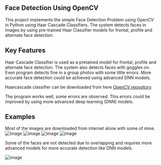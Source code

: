 ## Face Detection Using OpenCV

This project implements the simple Face Detection Problem using OpenCV in Python using Haar Cascade Classifiers. The system detects faces in images by using pre-trained Haar Classifier models for frontal, profile and alternate face detection.

## Key Features

Haar Cascade Classifier is used as a pretained model for frontal, profile and alternate face detection.
The system also detects faces with goggles on.
Even program detects fine in a group photos with some little errors.
More accurate face detection could be achieved using advanced DNN models.

Haarcascade classifier can be downloaded from here [OpenCV repository](https://github.com/opencv/opencv/tree/master/data/haarcascades).

The program works well, some errors are observed. This errors could be improved by using more advanced deep learning (DNN) models.

## Examples

Most of the images are downloaded from internet alone with some of mine. 
![image](https://github.com/user-attachments/assets/cc62ba3d-1034-451d-93ad-518639a87966)
![image](https://github.com/user-attachments/assets/dae756df-be6f-4e98-ab5f-627b95d5d835)
![image](https://github.com/user-attachments/assets/8be59f30-6ffa-4a21-8870-69e09704ba11) 
![image](https://github.com/user-attachments/assets/457065bb-235e-4b50-a607-94917ce833a9)

Some of the faces are not detected due to overlapping and requires more advanced models for more accurate detection like DNN models.

![image](https://github.com/user-attachments/assets/d78a8ca3-fdb4-4b93-bbd0-98a0aeb7f70b)



